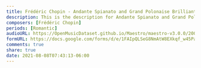 ```yaml
---
title: Frédéric Chopin - Andante Spianato and Grand Polonaise Brilliante Op. 22 (1)
description: This is the description for Andante Spianato and Grand Polonaise Brilliante Op. 22 by Frédéric Chopin
composers: [Frédéric Chopin]
periods: [Romantic]
audioURL: https://OpenMusicDataset.github.io/Maestro/maestro-v3.0.0/2008/MIDI-Unprocessed_10_R3_2008_01-05_ORIG_MID--AUDIO_10_R3_2008_wav--5.midi
formURL: https://docs.google.com/forms/d/e/1FAIpQLSeG8NmAtW8EXkqf_w45ParK4jLQ3hyzquhLBOTqUgH3e3Gbpw/viewform
comments: true
share: true
date: 2021-08-08T07:43:13-06:00
---
```

